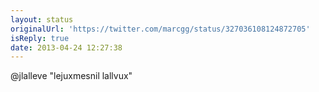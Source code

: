 ```yaml
---
layout: status
originalUrl: 'https://twitter.com/marcgg/status/327036108124872705'
isReply: true
date: 2013-04-24 12:27:38
---
```


@jlalleve "lejuxmesnil lallvux"
